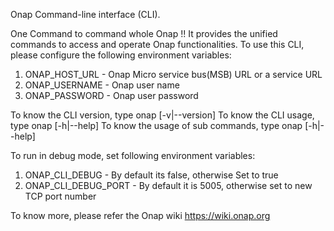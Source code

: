 Onap Command-line interface (CLI).

One Command to command whole Onap !! It provides the unified commands
to access and operate Onap functionalities. To use this CLI, please
configure the following environment variables:

1. ONAP_HOST_URL - Onap Micro service bus(MSB) URL or a service URL
2. ONAP_USERNAME - Onap user name
3. ONAP_PASSWORD - Onap user password

To know the CLI version, type onap [-v|--version]
To know the CLI usage, type onap [-h|--help]
To know the usage of sub commands, type onap <command> [-h|--help]

To run in debug mode, set following environment variables:
1. ONAP_CLI_DEBUG - By default its false, otherwise Set to true
2. ONAP_CLI_DEBUG_PORT - By default it is 5005, otherwise set to new TCP port number

To know more, please refer the Onap wiki https://wiki.onap.org
